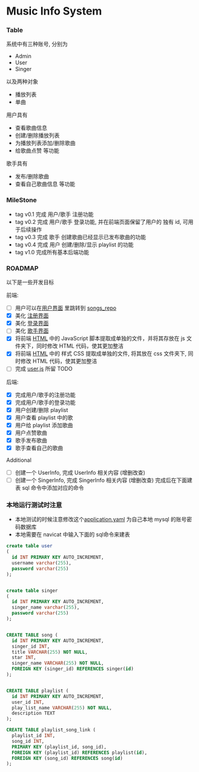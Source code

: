 # Music Info System

### Table

系统中有三种账号, 分别为
- Admin
- User
- Singer

以及两种对象
- 播放列表
- 单曲

用户具有
- 查看歌曲信息
- 创建/删除播放列表
- 为播放列表添加/删除歌曲
- 给歌曲点赞
等功能

歌手具有
- 发布/删除歌曲
- 查看自己歌曲信息
等功能

### MileStone
- tag v0.1 完成 用户/歌手 注册功能
- tag v0.2 完成 用户/歌手 登录功能, 并在前端页面保留了用户的 独有 id, 可用于后续操作
- tag v0.3 完成 歌手 创建歌曲已经显示已发布歌曲的功能
- tag v0.4 完成 用户 创建/删除/显示 playlist 的功能
- tag v1.0 完成所有基本后端功能

### ROADMAP
以下是一些开发目标

前端:
- [ ] 用户可以在[用户界面](./src/main/resources/static/user_index.html) 里跳转到 [songs_repo](./src/main/resources/static/songs_repo.html)
- [x] 美化 [注册界面](./src/main/resources/static/register.html)
- [x] 美化 [登录界面](./src/main/resources/static/login.html)
- [ ] 美化 [歌手界面](./src/main/resources/static/singer_index.html)
- [x] 将前端 [HTML](./src/main/resources/static) 中的 JavaScript 脚本提取成单独的文件，并将其存放在 js 文件夹下，同时修改 HTML 代码，使其更加整洁
- [x] 将前端 [HTML](./src/main/resources/static) 中的 样式 CSS 提取成单独的文件, 将其放在 css 文件夹下, 同时修改 HTML 代码，使其更加整洁
- [ ] 完成 [user.js](./src/main/resources/static/js/user.js) 所留 TODO
 
后端:
- [x] 完成用户/歌手的注册功能
- [x] 完成用户/歌手的登录功能
- [x] 用户创建/删除 playlist
- [x] 用户查看 playlist 中的歌
- [x] 用户给 playlist 添加歌曲
- [x] 用户点赞歌曲
- [x] 歌手发布歌曲
- [x] 歌手查看自己的歌曲

Additional
- [ ] 创建一个 UserInfo, 完成 UserInfo 相关内容 (增删改查)
- [ ] 创建一个 SingerInfo, 完成 SingerInfo 相关内容 (增删改查)
完成后在下面建表 sql 命令中添加对应的命令

### 本地运行测试时注意

- 本地测试的时候注意修改这个[application.yaml](./src/main/resources/application.yaml) 为自己本地 mysql 的账号密码数据库
- 本地需要在 navicat 中输入下面的 sql命令来建表

```sql
create table user
(
  id INT PRIMARY KEY AUTO_INCREMENT,
  username varchar(255),
  password varchar(255)
);


create table singer
(
  id INT PRIMARY KEY AUTO_INCREMENT,
  singer_name varchar(255),
  password varchar(255)
);


CREATE TABLE song (
  id INT PRIMARY KEY AUTO_INCREMENT,
  singer_id INT,
  title VARCHAR(255) NOT NULL,
  star INT,
  singer_name VARCHAR(255) NOT NULL,
  FOREIGN KEY (singer_id) REFERENCES singer(id)
);


CREATE TABLE playlist (
  id INT PRIMARY KEY AUTO_INCREMENT,
  user_id INT,
  play_list_name VARCHAR(255) NOT NULL,
  description TEXT
);

CREATE TABLE playlist_song_link (
  playlist_id INT,
  song_id INT,
  PRIMARY KEY (playlist_id, song_id),
  FOREIGN KEY (playlist_id) REFERENCES playlist(id),
  FOREIGN KEY (song_id) REFERENCES song(id)
);
```
